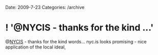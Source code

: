 Date: 2009-7-23
Categories: /archive

# ! '@NYCIS  - thanks for the kind ...'

@<a href="http://twitter.com/NYCIS">NYCIS</a>  - thanks for the kind words... nyc.is looks promising - nice application of the local ideal,
